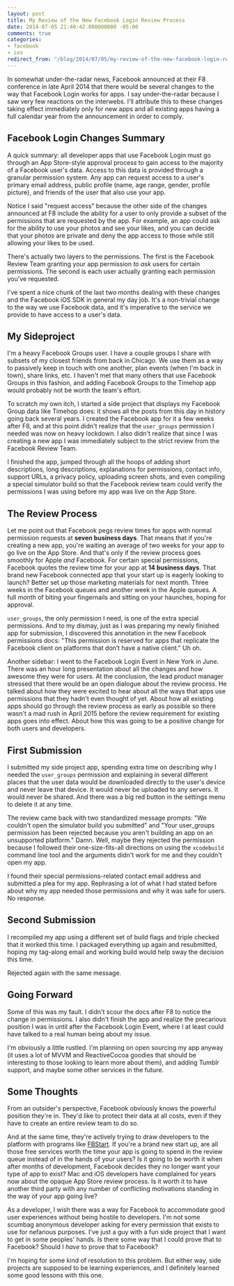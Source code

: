 ```yaml
---
layout: post
title: My Review of the New Facebook Login Review Process
date: 2014-07-05 21:40:42.000000000 -05:00
comments: true
categories:
- facebook
- ios
redirect_from: "/blog/2014/07/05/my-review-of-the-new-facebook-login-review-process"
---
```


In somewhat under-the-radar news, Facebook announced at their F8 conference in late April 2014 that there would be several changes to the way that Facebook Login works for apps. I say under-the-radar because I saw very few reactions on the interwebs. I'll attribute this to these changes taking effect immediately only for new apps and all existing apps having a full calendar year from the announcement in order to comply.

## Facebook Login Changes Summary

A quick summary: all developer apps that use Facebook Login must go through an App Store-style approval process to gain access to the majority of a Facebook user's data. Access to this data is provided through a granular permission system. Any app can request access to a user's primary email address, public profile (name, age range, gender, profile picture), and friends of the user that also use your app.

Notice I said "request access" because the other side of the changes announced at F8 include the ability for a user to only provide a subset of the permissions that are requested by the app. For example, an app could ask for the ability to use your photos and see your likes, and you can decide that your photos are private and deny the app access to those while still allowing your likes to be used.

There's actually two layers to the permissions. The first is the Facebook Review Team granting your app permission *to ask* users for certain permissions. The second is each user actually granting each permission you've requested.

I've spent a nice chunk of the last two months dealing with these changes and the Facebook iOS SDK in general my day job. It's a non-trivial change to the way we use Facebook data, and it's imperative to the service we provide to have access to a user's data.

## My Sideproject

I'm a heavy Facebook Groups user. I have a couple groups I share with subsets of my closest friends from back in Chicago. We use them as a way to passively keep in touch with one another, plan events (when I'm back in town), share links, etc. I haven't met that many others that use Facebook Groups in this fashion, and adding Facebook Groups to the Timehop app would probably not be worth the team's effort. 

To scratch my own itch, I started a side project that displays my Facebook Group data like Timehop does: it shows all the posts from this day in history going back several years. I created the Facebook app for it a few weeks after F8, and at this point didn't realize that the `user_groups` permission I needed was now on heavy lockdown. I also didn't realize that since I was creating a new app I was immediately subject to the strict review from the Facebook Review Team.

I finished the app, jumped through all the hoops of adding short descriptions, long descriptions, explanations for permissions, contact info, support URLs, a privacy policy, uploading screen shots, and even compiling a special simulator build so that the Facebook review team could verify the permissions I was using before my app was live on the App Store.

## The Review Process

Let me point out that Facebook pegs review times for apps with normal permission requests at **seven business days**. That means that if you're creating a new app, you're waiting an average of two weeks for your app to go live on the App Store. And that's only if the review process goes smoothly for Apple *and* Facebook. For certain special permissions, Facebook quotes the review time for your app at **14 business days**. That brand new Facebook connected app that your start up is eagerly looking to launch? Better set up those marketing materials for next month. Three weeks in the Facebook queues and another week in the Apple queues. A full month of biting your fingernails and sitting on your haunches, hoping for approval.

`user_groups`, the only permission I need, is one of the extra special permissions. And to my dismay, just as I was preparing my newly finished app for submission, I discovered this annotation in the new Facebook permissions docs: "This permission is reserved for apps that replicate the Facebook client on platforms that don’t have a native client." Uh oh.

Another sidebar: I went to the Facebook Login Event in New York in June. There was an hour long presentation about all the changes and how awesome they were for users. At the conclusion, the lead product manager stressed that there would be an open dialogue about the review process. He talked about how they were excited to hear about all the ways that apps use permissions that they hadn't even thought of yet. About how all existing apps should go through the review process as early as possible so there wasn't a mad rush in April 2015 before the review requirement for existing apps goes into effect. About how this was going to be a positive change for both users and developers.

## First Submission

I submitted my side project app, spending extra time on describing why I needed the `user_groups` permission and explaining in several different places that the user data would be downloaded directly to the user's device and never leave that device. It would never be uploaded to any servers. It would never be shared. And there was a big red button in the settings menu to delete it at any time.

The review came back with two standardized message prompts: "We couldn't open the simulator build you submitted" and "Your user_groups permission has been rejected because you aren't building an app on an unsupported platform." Damn. Well, maybe they rejected the permission because I followed their one-size-fits-all directions on using the `xcodebuild` command line tool and the arguments didn't work for me and they couldn't open my app.

I found their special permissions-related contact email address and submitted a plea for my app. Rephrasing a lot of what I had stated before about why my app needed those permissions and why it was safe for users. No response.

## Second Submission

I recompiled my app using a different set of build flags and triple checked that it worked this time. I packaged everything up again and resubmitted, hoping my tag-along email and working build would help sway the decision this time.

Rejected again with the same message.

## Going Forward

Some of this was my fault. I didn't scour the docs after F8 to notice the change in permissions. I also didn't finish the app and realize the precarious position I was in until after the Facebook Login Event, where I at least could have talked to a real human being about my issue.

I'm obviously a little rustled. I'm planning on open sourcing my app anyway (it uses a lot of MVVM and ReactiveCocoa goodies that should be interesting to those looking to learn more about them), and adding Tumblr support, and maybe some other services in the future.

## Some Thoughts

From an outsider's perspective, Facebook obviously knows the powerful position they're in. They'd like to protect their data at all costs, even if they have to create an entire review team to do so.

And at the same time, they're actively trying to draw developers to the platform with programs like [FBStart](https://developers.facebook.com/blog/post/2014/05/14/fbstart-accepting-applications). If you're a brand new start up, are all those free services worth the time your app is going to spend in the review queue instead of in the hands of your users? Is it going to be worth it when after months of development, Facebook decides they no longer want your type of app to exist? Mac and iOS developers have complained for years now about the opaque App Store review process. Is it worth it to have another third party with any number of conflicting motivations standing in the way of your app going live?

As a developer, I wish there was a way for Facebook to accommodate good user experiences without being hostile to developers. I'm not some scumbag anonymous developer asking for every permission that exists to use for nefarious purposes. I've just a guy with a fun side project that I want to get in some peoples' hands. Is there some way that I could prove that to Facebook? Should I *have* to prove that to Facebook?

I'm hoping for some kind of resolution to this problem. But either way, side projects are supposed to be learning experiences, and I definitely learned some good lessons with this one.
